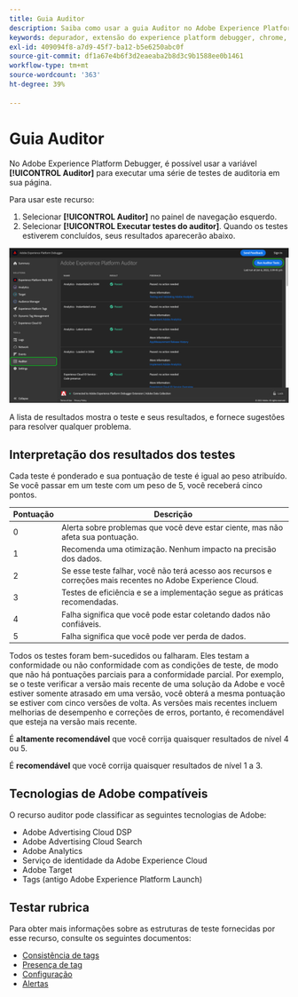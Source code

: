 ```yaml
---
title: Guia Auditor
description: Saiba como usar a guia Auditor no Adobe Experience Platform Debugger para testar as implementações da Adobe Experience Cloud.
keywords: depurador, extensão do experience platform debugger, chrome, extensão, auditor, dtm, target
exl-id: 409094f8-a7d9-45f7-ba12-b5e6250abc0f
source-git-commit: df1a67e4b6f3d2eaeaba2b8d3c9b1588ee0b1461
workflow-type: tm+mt
source-wordcount: '363'
ht-degree: 39%

---
```


# Guia Auditor

No Adobe Experience Platform Debugger, é possível usar a variável **[!UICONTROL Auditor]** para executar uma série de testes de auditoria em sua página.

Para usar este recurso:

1. Selecionar **[!UICONTROL Auditor]** no painel de navegação esquerdo.
1. Selecionar **[!UICONTROL Executar testes do auditor]**. Quando os testes estiverem concluídos, seus resultados aparecerão abaixo.

![Captura de tela dos resultados dos testes na guia Auditor](../images/auditor-results.png)

A lista de resultados mostra o teste e seus resultados, e fornece sugestões para resolver qualquer problema.

## Interpretação dos resultados dos testes

Cada teste é ponderado e sua pontuação de teste é igual ao peso atribuído. Se você passar em um teste com um peso de 5, você receberá cinco pontos.

| Pontuação | Descrição |
| --- | --- |
| 0 | Alerta sobre problemas que você deve estar ciente, mas não afeta sua pontuação. |
| 1 | Recomenda uma otimização. Nenhum impacto na precisão dos dados. |
| 2 | Se esse teste falhar, você não terá acesso aos recursos e correções mais recentes no Adobe Experience Cloud. |
| 3 | Testes de eficiência e se a implementação segue as práticas recomendadas. |
| 4 | Falha significa que você pode estar coletando dados não confiáveis. |
| 5 | Falha significa que você pode ver perda de dados. |

Todos os testes foram bem-sucedidos ou falharam. Eles testam a conformidade ou não conformidade com as condições de teste, de modo que não há pontuações parciais para a conformidade parcial. Por exemplo, se o teste verificar a versão mais recente de uma solução da Adobe e você estiver somente atrasado em uma versão, você obterá a mesma pontuação se estiver com cinco versões de volta. As versões mais recentes incluem melhorias de desempenho e correções de erros, portanto, é recomendável que esteja na versão mais recente.

É **altamente recomendável** que você corrija quaisquer resultados de nível 4 ou 5.

É **recomendável** que você corrija quaisquer resultados de nível 1 a 3.

## Tecnologias de Adobe compatíveis

O recurso auditor pode classificar as seguintes tecnologias de Adobe:

* Adobe Advertising Cloud DSP
* Adobe Advertising Cloud Search
* Adobe Analytics
* Serviço de identidade da Adobe Experience Cloud
* Adobe Target
* Tags (antigo Adobe Experience Platform Launch)

## Testar rubrica

Para obter mais informações sobre as estruturas de teste fornecidas por esse recurso, consulte os seguintes documentos:

* [Consistência de tags](./tag-consistency.md)
* [Presença de tag](./tag-presence.md)
* [Configuração](./configuration.md)
* [Alertas](./alerts.md)
